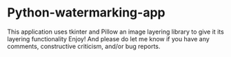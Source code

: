 # Python-watermarking-app
This application uses tkinter and Pillow an image layering library to give it its layering functionality
Enjoy! And please do let me know if you have any comments, constructive criticism, and/or bug reports.
